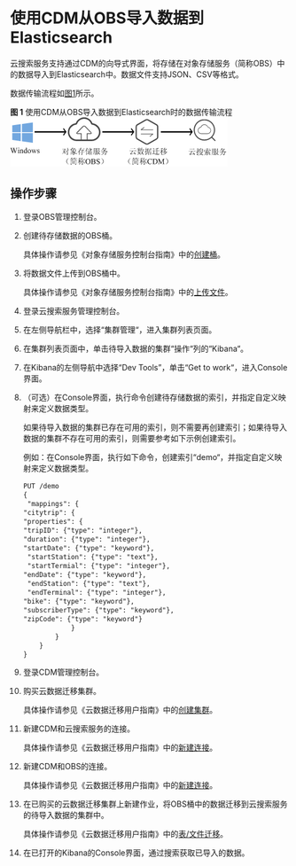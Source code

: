 # 使用CDM从OBS导入数据到Elasticsearch<a name="css_01_0046"></a>

云搜索服务支持通过CDM的向导式界面，将存储在对象存储服务（简称OBS）中的数据导入到Elasticsearch中。数据文件支持JSON、CSV等格式。

数据传输流程如[图1](#fig1214102620618)所示。

**图 1**  使用CDM从OBS导入数据到Elasticsearch时的数据传输流程<a name="fig1214102620618"></a>  
![](figures/使用CDM从OBS导入数据到Elasticsearch时的数据传输流程.png "使用CDM从OBS导入数据到Elasticsearch时的数据传输流程")

## 操作步骤<a name="section189761043105118"></a>

1.  登录OBS管理控制台。
2.  创建待存储数据的OBS桶。

    具体操作请参见《对象存储服务控制台指南》中的[创建桶](https://support.huaweicloud.com/usermanual-obs/zh-cn_topic_0045829050.html)。

3.  将数据文件上传到OBS桶中。

    具体操作请参见《对象存储服务控制台指南》中的[上传文件](https://support.huaweicloud.com/usermanual-obs/zh-cn_topic_0045829660.html)。

4.  登录云搜索服务管理控制台。
5.  在左侧导航栏中，选择“集群管理“，进入集群列表页面。
6.  在集群列表页面中，单击待导入数据的集群“操作“列的“Kibana“。
7.  在Kibana的左侧导航中选择“Dev Tools”，单击“Get to work“，进入Console界面。
8.  （可选）在Console界面，执行命令创建待存储数据的索引，并指定自定义映射来定义数据类型。

    如果待导入数据的集群已存在可用的索引，则不需要再创建索引；如果待导入数据的集群不存在可用的索引，则需要参考如下示例创建索引。

    例如：在Console界面，执行如下命令，创建索引“demo“，并指定自定义映射来定义数据类型。

    ```
    PUT /demo
    {
     "mappings": { 
    "citytrip": { 
    "properties": { 
    "tripID": {"type": "integer"}, 
    "duration": {"type": "integer"}, 
    "startDate": {"type": "keyword"},
     "startStation": {"type": "text"},
     "startTermial": {"type": "integer"}, 
    "endDate": {"type": "keyword"},
     "endStation": {"type": "text"},
     "endTerminal": {"type": "integer"}, 
    "bike": {"type": "keyword"}, 
    "subscriberType": {"type": "keyword"}, 
    "zipCode": {"type": "keyword"} 
                } 
            } 
        }
    }
    ```

9.  登录CDM管理控制台。
10. 购买云数据迁移集群。

    具体操作请参见《云数据迁移用户指南》中的[创建集群](https://support.huaweicloud.com/usermanual-cdm/cdm_01_0018.html)。

11. 新建CDM和云搜索服务的连接。

    具体操作请参见《云数据迁移用户指南》中的[新建连接](https://support.huaweicloud.com/usermanual-cdm/cdm_01_0023.html)。

12. 新建CDM和OBS的连接。

    具体操作请参见《云数据迁移用户指南》中的[新建连接](https://support.huaweicloud.com/usermanual-cdm/cdm_01_0023.html)。

13. 在已购买的云数据迁移集群上新建作业，将OBS桶中的数据迁移到云搜索服务的待导入数据的集群中。

    具体操作请参见《云数据迁移用户指南》中的[表/文件迁移](https://support.huaweicloud.com/usermanual-cdm/cdm_01_0033.html)。

14. 在已打开的Kibana的Console界面，通过搜索获取已导入的数据。

